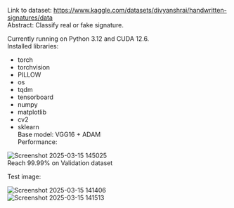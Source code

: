 Link to dataset: https://www.kaggle.com/datasets/divyanshrai/handwritten-signatures/data  
Abstract: Classify real or fake signature.  
 
Currently running on Python 3.12 and CUDA 12.6.  
Installed libraries:
  + torch
  + torchvision
  + PILLOW
  + os
  + tqdm
  + tensorboard
  + numpy
  + matplotlib
  + cv2
  + sklearn  
Base model: VGG16 + ADAM  
Performance:

![Screenshot 2025-03-15 145025](https://github.com/user-attachments/assets/55e8ecdb-66cb-4316-8d22-176d17c21383)  
Reach 99.99% on Validation dataset

Test image:  

![Screenshot 2025-03-15 141406](https://github.com/user-attachments/assets/4a3df48e-b0c1-426d-af63-12a7f292c032)  
![Screenshot 2025-03-15 141513](https://github.com/user-attachments/assets/8da8e0cd-c7c0-45aa-a514-3436dea27179)

